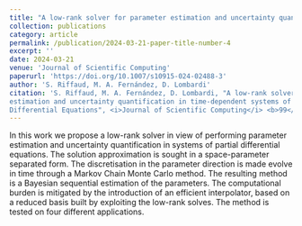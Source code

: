 ```yaml
---
title: "A low-rank solver for parameter estimation and uncertainty quantification in linear time dependent systems of Partial Differential Equations"
collection: publications
category: article
permalink: /publication/2024-03-21-paper-title-number-4
excerpt: ''
date: 2024-03-21
venue: 'Journal of Scientific Computing'
paperurl: 'https://doi.org/10.1007/s10915-024-02488-3'
author: 'S. Riffaud, M. A. Fernández, D. Lombardi'
citation: 'S. Riffaud, M. A. Fernández, D. Lombardi, "A low-rank solver for parameter
estimation and uncertainty quantification in time-dependent systems of Partial
Differential Equations", <i>Journal of Scientific Computing</i> <b>99</b> (2024), no 2, p. 34.'
---
```

In this work we propose a low-rank solver in view of performing parameter estimation and uncertainty quantification in systems of partial differential equations. The solution approximation is sought in a space-parameter separated form. The discretisation in the parameter direction is made evolve in time through a Markov Chain Monte Carlo method. The resulting method is a Bayesian sequential estimation of the parameters. The computational burden is mitigated by the introduction of an efficient interpolator, based on a reduced basis built by exploiting the low-rank solves. The method is tested on four different applications.
